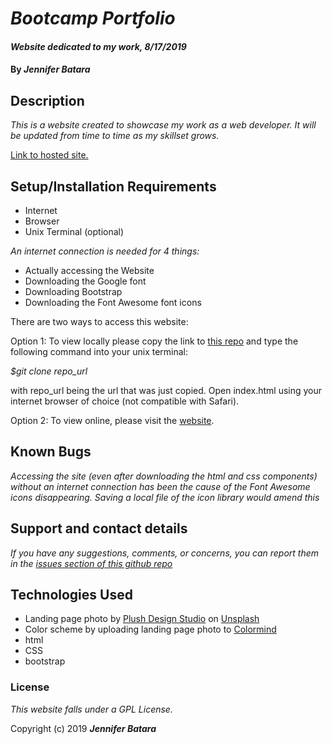 # _Bootcamp Portfolio_

#### _Website dedicated to my work, 8/17/2019_

#### By _Jennifer Batara_

## Description

_This is a website created to showcase my work as a web developer. It will be updated from time to time as my skillset grows._

[Link to hosted site.](https://jendevelops.github.io/bootcamp-portfolio)

## Setup/Installation Requirements

* Internet
* Browser
* Unix Terminal (optional)

_An internet connection is needed for 4 things:_
* Actually accessing the Website
* Downloading the Google font
* Downloading Bootstrap
* Downloading the Font Awesome font icons

There are two ways to access this website:

Option 1: To view locally please copy the link to [this repo](https://github.com/jbatara/bootcamp-portfolio.git) and type the following command into your unix terminal:

*$git clone repo_url*

with repo_url being the url that was just copied. Open index.html using your internet browser of choice (not compatible with Safari).

Option 2: To view online, please visit the [website](https://jbatara.github.io/bootcamp-portfolio).


## Known Bugs

_Accessing the site (even after downloading the html and css components) without an internet connection has been the cause of the Font Awesome icons disappearing. Saving a local file of the icon library would amend this_

## Support and contact details

_If you have any suggestions, comments, or concerns, you can report them in the [issues section of this github repo](https://github.com/jendevelops/bootcamp-portfolio/issues)_

## Technologies Used

* Landing page photo by [Plush Design Studio](https://unsplash.com/@plushdesignstudio) on [Unsplash](https://unsplash.com/)
* Color scheme by uploading landing page photo to [Colormind](http://colormind.io/)
* html
* CSS
* bootstrap

### License

*This website falls under a GPL License.*

Copyright (c) 2019 **_Jennifer Batara_**
